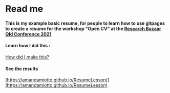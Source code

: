 # Read me

#### This is my example basic resume, for people to learn how to use gitpages to create a resume for the workshop "Open CV" at the [Research Bazaar Qld Conference 2021](https://resbaz.github.io/resbaz2021qld/)

#### Learn how I did this :
[How did I make this?](HowIMadeThis)

#### See the results
[https://amandamiotto.github.io/ResumeLesson/](https://amandamiotto.github.io/ResumeLesson)

